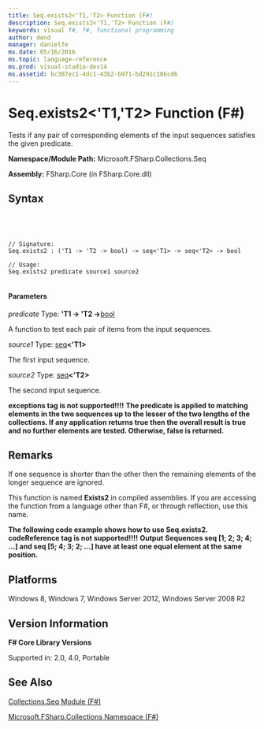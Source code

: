```yaml
---
title: Seq.exists2<'T1,'T2> Function (F#)
description: Seq.exists2<'T1,'T2> Function (F#)
keywords: visual f#, f#, functional programming
author: dend
manager: danielfe
ms.date: 05/16/2016
ms.topic: language-reference
ms.prod: visual-studio-dev14
ms.assetid: bc387ec1-4dc1-43b2-b971-bd291c186cd6 
---
```


# Seq.exists2<'T1,'T2> Function (F#)

Tests if any pair of corresponding elements of the input sequences satisfies the given predicate.

**Namespace/Module Path:** Microsoft.FSharp.Collections.Seq

**Assembly:** FSharp.Core (in FSharp.Core.dll)


## Syntax



```




// Signature:
Seq.exists2 : ('T1 -> 'T2 -> bool) -> seq<'T1> -> seq<'T2> -> bool

// Usage:
Seq.exists2 predicate source1 source2


```





#### Parameters
*predicate*
Type: **'T1 -&gt; 'T2 -&gt;**[bool](http://msdn.microsoft.com/en-us/library/89c0cf9c-49ce-4207-a3be-555851a67dd5)


A function to test each pair of items from the input sequences.


*source1*
Type: [seq](http://msdn.microsoft.com/en-us/library/2f0c87c6-8a0d-4d33-92a6-10d1d037ce75)**&lt;'T1&gt;**


The first input sequence.


*source2*
Type: [seq](http://msdn.microsoft.com/en-us/library/2f0c87c6-8a0d-4d33-92a6-10d1d037ce75)**&lt;'T2&gt;**


The second input sequence.



**exceptions tag is not supported!!!!**
**The predicate is applied to matching elements in the two sequences up to the lesser of the two lengths of the collections. If any application returns true then the overall result is true and no further elements are tested. Otherwise, false is returned.**
## Remarks
If one sequence is shorter than the other then the remaining elements of the longer sequence are ignored.

This function is named **Exists2** in compiled assemblies. If you are accessing the function from a language other than F#, or through reflection, use this name.

**The following code example shows how to use Seq.exists2.**
<b>codeReference tag is not supported!!!!</b>
**Output**
**Sequences seq [1; 2; 3; 4; ...] and seq [5; 4; 3; 2; ...] have at least one equal element at the same position.**
## Platforms
Windows 8, Windows 7, Windows Server 2012, Windows Server 2008 R2


## Version Information
**F# Core Library Versions**

Supported in: 2.0, 4.0, Portable




## See Also
[Collections.Seq Module &#40;F&#35;&#41;](Collections.Seq-Module-%5BFSharp%5D.md)

[Microsoft.FSharp.Collections Namespace &#40;F&#35;&#41;](Microsoft.FSharp.Collections-Namespace-%5BFSharp%5D.md)

